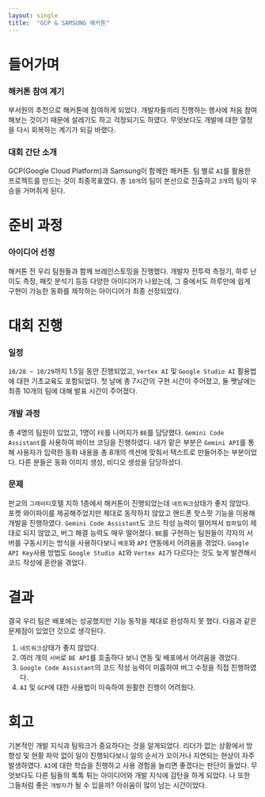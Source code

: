 ```yaml
---
layout: single
title:  "GCP & SAMSUNG 해커톤"
---
```


# 들어가며
### 해커톤 참여 계기
부서원의 추천으로 해커톤에 참여하게 되었다. 개발자들끼리 진행하는 행사에 처음 참여해보는 것이기 때문에 설레기도 하고 걱정되기도 하였다.
무엇보다도 개발에 대한 열정을 다시 회복하는 계기가 되길 바랬다.
### 대회 간단 소개
GCP(Google Cloud Platform)과 Samsung이 함께한 해커톤. 팀 별로 `AI`를 활용한 프로젝트를 만드는 것이 최종목표였다.
총 `10개`의 팀이 본선으로 진출하고 `3개`의 팀이 우승을 거머쥐게 된다.

# 준비 과정
### 아이디어 선정
해커톤 전 우리 팀원들과 함께 브레인스토밍을 진행했다.
개발자 전투력 측정기, 하루 난이도 측정, 패킷 분석기 등등 다양한 아이디어가 나왔는데,
그 중에서도 하루만에 쉽게 구현이 가능한 동화를 제작하는 아이디어가 최종 선정되었다.

# 대회 진행
### 일정
`10/28 ~ 10/29`까지 1.5일 동안 진행되었고, `Vertex AI` 및 `Google Studio AI` 활용법에 대한 기초교육도 포함되었다.
첫 날에 총 7시간의 구현 시간이 주어졌고, 둘 쨋날에는 최종 10개의 팀에 대해 발표 시간이 주어졌다.
### 개발 과정
총 4명의 팀원이 있었고, 1명이 `FE`를 나머지가 `BE`를 담당했다.
`Gemini Code Assistant`를 사용하여 바이브 코딩을 진행하였다.
내가 맡은 부분은 `Gemini API`를 통해 사용자가 입력한 동화 내용을 총 8개의 섹션에 맞춰서 텍스트로 만들어주는 부분이었다.
다른 분들은 동화 이미지 생성, 비디오 생성을 담당하셨다.
### 문제
판교의 `그래비티`호텔 지하 1층에서 해커톤이 진행되었는데 `네트워크`상태가 좋지 않았다.
포켓 와이파이를 제공해주었지만 제대로 동작하지 않았고 핸드폰 핫스팟 기능을 이용해 개발을 진행하였다.
`Gemini Code Assistant`도 코드 작성 능력이 떨어져서 `컴파일`이 제대로 되지 않았고, 버그 해결 능력도 매우 떨어졌다.
`BE`를 구현하는 팀원들이 각자의 서버를 구동시키는 방식을 사용하다보니 `배포`와 `API` 연동에서 어려움을 겪었다.
`Google API Key`사용 방법도 `Google Studio AI`와 `Vertex AI`가 다르다는 것도 늦게 발견해서 코드 작성에 혼란을 겪었다.

# 결과
결국 우리 팀은 배포에는 성공했지만 기능 동작을 제대로 완성하지 못 했다.
다음과 같은 문제점이 있었던 것으로 생각된다.
1. `네트워크`상태가 좋지 않았다.
2. 여러 개의 `서버`로 `BE API`를 호출하다 보니 연동 및 배포에서 어려움을 겪었다.
3. `Google Code Assistant`의 코드 작성 능력이 미흡하여 버그 수정을 직접 진행하였다.
4. `AI` 및 `GCP`에 대한 사용법이 미숙하여 원활한 진행이 어려웠다.

# 회고
기본적인 개발 지식과 팀워크가 중요하다는 것을 알게되었다.
리더가 없는 상황에서 방향성 및 현황 파악 없이 일이 진행되다보니 일의 순서가 꼬이거나 지연되는 현상이 자주 발생하였다.
`AI`에 대한 학습을 진행하고 사용 경험을 늘리면 좋겠다는 판단이 들었다.
무엇보다도 다른 팀들의 톡톡 튀는 아이디어와 개발 지식에 감탄을 하게 되었다.
나 또한 그들처럼 좋은 `개발자`가 될 수 있을까?
아쉬움이 많이 남는 시간이었다.
